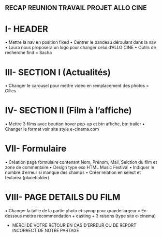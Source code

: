 ## RECAP REUNION TRAVAIL PROJET ALLO CINE



# I-	HEADER
•	Mettre la nav en position fixed
•	Centrer le bandeau déroulant dans la nav
•	Laura nous proposera un logo pour changer celui d’ALLO CINE
•	Outils de recherche find = Sacha


# III-	SECTION I (Actualités)

•	Changer le carousel pour mettre vidéo en remplacement des photos = Gilles

# IV-	SECTION II (Film à l’affiche)
•	Mettre 3 films avec boutton hover pop-up et btn affiche, btn trailer
•	Changer le format voir site style e-cinema.com





# VII-	Formulaire
•	Création page formulaire contenant Nom, Prénom, Mail, Selction du film et zone de commentaire
•	Design type exo HTML Music Festival
•	Indiquer le nombre d’erreur si manque des champs
•	Créer relation en select et textarea (placeholder)

# VIII-	PAGE DETAILS DU FILM
•	Changer la taille de la partie photo et synop pour grande largeur
•	En-dessous mettre recommendation + casting + 3 raisons (type site e-cinema)


* MERCI DE VOTRE RETOUR EN CAS D’ERREUR OU DE REPORT INCORRECT DE NOTRE PARTAGE